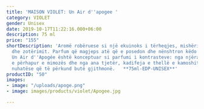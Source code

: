 ```yaml
---
title: 'MAISON VIOLET: Un Air d''apogee '
category: VIOLET
gender: Unisex
date: 2019-10-17T11:22:16.000+06:00
description: 75 ml
price: "155"
shortDescription: 'Aromë robëruese si një ekuinoks i tërheqjes, mishërim i joshjes
  dhe zotërimit. Parfum që magjeps atë që e posedon dhe nënshtron këdo që e nuhat.
  Un Air d''Apogée është konceptuar si parfumi i kontrasteve: nga njëra anë drita
  e përhapur e mimozës dhe nga ana tjetër, kadifeja e thellë e kamoshit. Një melodi
  nuhatëse që të përkund butë gjithmonë.   **75ml-EDP-UNISEX**'
productID: "50"
images:
- image: "/uploads/apoge.png"
- image: images/products/violet/Apogee.jpg

---
```

